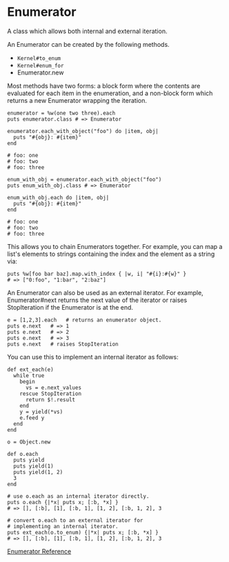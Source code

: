 # Enumerator

A class which allows both internal and external iteration.

An Enumerator can be created by the following methods.

*   `Kernel#to_enum`
*   `Kernel#enum_for`
*   Enumerator.new


Most methods have two forms: a block form where the contents are evaluated for
each item in the enumeration, and a non-block form which returns a new
Enumerator wrapping the iteration.

    enumerator = %w(one two three).each
    puts enumerator.class # => Enumerator

    enumerator.each_with_object("foo") do |item, obj|
      puts "#{obj}: #{item}"
    end

    # foo: one
    # foo: two
    # foo: three

    enum_with_obj = enumerator.each_with_object("foo")
    puts enum_with_obj.class # => Enumerator

    enum_with_obj.each do |item, obj|
      puts "#{obj}: #{item}"
    end

    # foo: one
    # foo: two
    # foo: three

This allows you to chain Enumerators together.  For example, you can map a
list's elements to strings containing the index and the element as a string
via:

    puts %w[foo bar baz].map.with_index { |w, i| "#{i}:#{w}" }
    # => ["0:foo", "1:bar", "2:baz"]

An Enumerator can also be used as an external iterator. For example,
Enumerator#next returns the next value of the iterator or raises StopIteration
if the Enumerator is at the end.

    e = [1,2,3].each   # returns an enumerator object.
    puts e.next   # => 1
    puts e.next   # => 2
    puts e.next   # => 3
    puts e.next   # raises StopIteration

You can use this to implement an internal iterator as follows:

    def ext_each(e)
      while true
        begin
          vs = e.next_values
        rescue StopIteration
          return $!.result
        end
        y = yield(*vs)
        e.feed y
      end
    end

    o = Object.new

    def o.each
      puts yield
      puts yield(1)
      puts yield(1, 2)
      3
    end

    # use o.each as an internal iterator directly.
    puts o.each {|*x| puts x; [:b, *x] }
    # => [], [:b], [1], [:b, 1], [1, 2], [:b, 1, 2], 3

    # convert o.each to an external iterator for
    # implementing an internal iterator.
    puts ext_each(o.to_enum) {|*x| puts x; [:b, *x] }
    # => [], [:b], [1], [:b, 1], [1, 2], [:b, 1, 2], 3

[Enumerator Reference](https://ruby-doc.org/core-2.5.0/Enumerator.html)